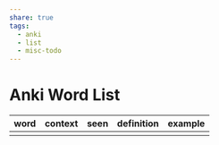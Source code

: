```yaml
---
share: true
tags:
  - anki
  - list
  - misc-todo
---
```


# Anki Word List


| word | context | seen | definition | example |
| ---- | ------- | ---- | ---------- | ------- |
|      |         |      |            |         |


